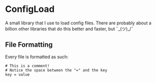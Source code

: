 # ConfigLoad
A small library that I use to load config files. There are probably about a billion other libraries that do this better and faster, but  ¯\_(ツ)_/¯

## File Formatting
Every file is formatted as such: 
```
# This is a comment!
# Notice the space between the "=" and the key
key = value
```

